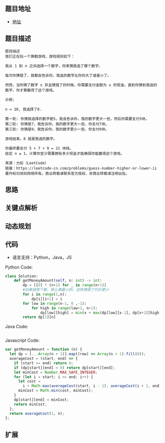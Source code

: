 ## 题目地址

- [地址](https://leetcode-cn.com/problems/guess-number-higher-or-lower-ii/)

## 题目描述

```
题目描述
我们正在玩一个猜数游戏，游戏规则如下：

我从 1 到 n 之间选择一个数字，你来猜我选了哪个数字。

每次你猜错了，我都会告诉你，我选的数字比你的大了或者小了。

然而，当你猜了数字 x 并且猜错了的时候，你需要支付金额为 x 的现金。直到你猜到我选的数字，你才算赢得了这个游戏。

示例:

n = 10, 我选择了8.

第一轮: 你猜我选择的数字是5，我会告诉你，我的数字更大一些，然后你需要支付5块。
第二轮: 你猜是7，我告诉你，我的数字更大一些，你支付7块。
第三轮: 你猜是9，我告诉你，我的数字更小一些，你支付9块。

游戏结束。8 就是我选的数字。

你最终要支付 5 + 7 + 9 = 21 块钱。
给定 n ≥ 1，计算你至少需要拥有多少现金才能确保你能赢得这个游戏。

来源：力扣（LeetCode）
链接：https://leetcode-cn.com/problems/guess-number-higher-or-lower-ii
著作权归领扣网络所有。商业转载请联系官方授权，非商业转载请注明出处。
```

## 思路

## 关键点解析

## 动态规划

## 代码

- 语言支持：Python，Java，JS

Python Code:

```python
class Solution:
	def getMoneyAmount(self, n: int) -> int:
		dp = [[0] * (n+1) for _ in range(n+1)]
        #如果就两个数，那么猜最小的，这样猜错了代价更小
		for i in range(1,n):
			dp[i][i+1] = i
		for low in range(n-1, 0 ,-1):
			for high in range(low+1, n+1):
				dp[low][high] = min(x + max(dp[low][x-1], dp[x+1][high]) for x in range(low,high))
		return dp[1][n]

```

Java Code:

```java

```

Javascript Code:

```js
var getMoneyAmount = function (n) {
  let dp = [...Array(n + 1)].map((row) => Array(n + 1).fill(0));
  averageCost = (start, end) => {
    if (start >= end) return 0;
    if (dp[start][end] > 0) return dp[start][end];
    let minCost = Number.MAX_SAFE_INTEGER;
    for (let i = start; i <= end; i++) {
      let cost =
        i + Math.max(averageCost(start, i - 1), averageCost(i + 1, end));
      minCost = Math.min(cost, minCost);
    }
    dp[start][end] = minCost;
    return minCost;
  };
  return averageCost(1, n);
};
```

## 扩展
